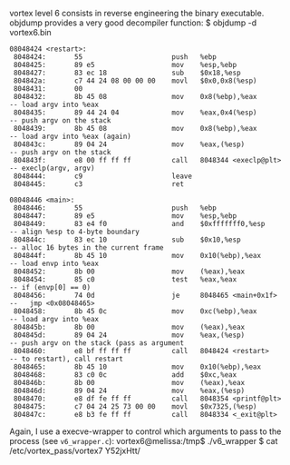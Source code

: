 vortex level 6 consists in reverse engineering the binary executable. objdump provides
a very good decompiler function:
    $ objdump -d vortex6.bin

    08048424 <restart>:
     8048424:       55                      push   %ebp
     8048425:       89 e5                   mov    %esp,%ebp
     8048427:       83 ec 18                sub    $0x18,%esp
     804842a:       c7 44 24 08 00 00 00    movl   $0x0,0x8(%esp)
     8048431:       00
     8048432:       8b 45 08                mov    0x8(%ebp),%eax           -- load argv into %eax
     8048435:       89 44 24 04             mov    %eax,0x4(%esp)           -- push argv on the stack
     8048439:       8b 45 08                mov    0x8(%ebp),%eax           -- load argv into %eax (again)
     804843c:       89 04 24                mov    %eax,(%esp)              -- push argv on the stack
     804843f:       e8 00 ff ff ff          call   8048344 <execlp@plt>     -- execlp(argv, argv)
     8048444:       c9                      leave
     8048445:       c3                      ret

    08048446 <main>:
     8048446:       55                      push   %ebp
     8048447:       89 e5                   mov    %esp,%ebp
     8048449:       83 e4 f0                and    $0xfffffff0,%esp         -- align %esp to 4-byte boundary
     804844c:       83 ec 10                sub    $0x10,%esp               -- alloc 16 bytes in the current frame
     804844f:       8b 45 10                mov    0x10(%ebp),%eax          -- load envp into %eax
     8048452:       8b 00                   mov    (%eax),%eax
     8048454:       85 c0                   test   %eax,%eax                -- if (envp[0] == 0)
     8048456:       74 0d                   je     8048465 <main+0x1f>      --   jmp <0x08048465>
     8048458:       8b 45 0c                mov    0xc(%ebp),%eax           -- load argv into %eax
     804845b:       8b 00                   mov    (%eax),%eax
     804845d:       89 04 24                mov    %eax,(%esp)              -- push argv on the stack (pass as argument
     8048460:       e8 bf ff ff ff          call   8048424 <restart>        -- to restart), call restart
     8048465:       8b 45 10                mov    0x10(%ebp),%eax
     8048468:       83 c0 0c                add    $0xc,%eax
     804846b:       8b 00                   mov    (%eax),%eax
     804846d:       89 04 24                mov    %eax,(%esp)
     8048470:       e8 df fe ff ff          call   8048354 <printf@plt>
     8048475:       c7 04 24 25 73 00 00    movl   $0x7325,(%esp)
     804847c:       e8 b3 fe ff ff          call   8048334 <_exit@plt>


Again, I use a execve-wrapper to control which arguments to pass to the process (see `v6_wrapper.c`):
    vortex6@melissa:/tmp$ ./v6_wrapper
    $ cat /etc/vortex_pass/vortex7
    Y52jxHtt/
